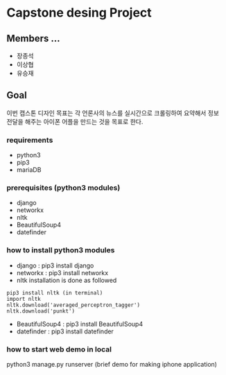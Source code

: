 # Capstone desing Project

## Members ...
- 장종석
- 이상협
- 유승재

## Goal
이번 캡스톤 디자인 목표는 각 언론사의 뉴스를 실시간으로 크롤링하여 요약해서 정보 전달을 해주는 아이폰 어플을 만드는 것을 목표로 한다.

### requirements
- python3
- pip3
- mariaDB

### prerequisites (python3 modules)
- django
- networkx
- nltk
- BeautifulSoup4
- datefinder

### how to install python3 modules
- django : pip3 install django
- networkx : pip3 install networkx
- nltk installation is done as followed
```python3
pip3 install nltk (in terminal)
import nltk
nltk.download('averaged_perceptron_tagger')
nltk.download('punkt')
```
- BeautifulSoup4 : pip3 install BeautifulSoup4
- datefinder : pip3 install datefinder

### how to start web demo in local
python3 manage.py runserver (brief demo for making iphone application)

